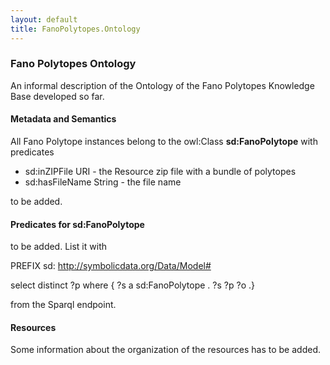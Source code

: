 ```yaml
---
layout: default
title: FanoPolytopes.Ontology
---
```


### Fano Polytopes Ontology

An informal description of the Ontology of the Fano Polytopes Knowledge Base developed so far.

#### Metadata and Semantics

All Fano Polytope instances belong to the owl:Class **sd:FanoPolytope** with predicates

-   sd:inZIPFile URI - the Resource zip file with a bundle of polytopes
-   sd:hasFileName String - the file name

to be added.

#### Predicates for sd:FanoPolytope

to be added. List it with

  
PREFIX sd: <http://symbolicdata.org/Data/Model#>

select distinct ?p where { ?s a sd:FanoPolytope . ?s ?p ?o .}

from the Sparql endpoint.

#### Resources

Some information about the organization of the resources has to be added.
